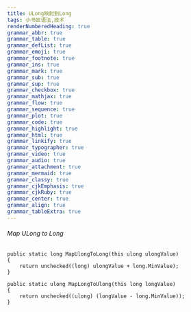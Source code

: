 ```yaml
---
title: ULong映射到Long
tags: 小书匠语法,技术
renderNumberedHeading: true
grammar_abbr: true
grammar_table: true
grammar_defList: true
grammar_emoji: true
grammar_footnote: true
grammar_ins: true
grammar_mark: true
grammar_sub: true
grammar_sup: true
grammar_checkbox: true
grammar_mathjax: true
grammar_flow: true
grammar_sequence: true
grammar_plot: true
grammar_code: true
grammar_highlight: true
grammar_html: true
grammar_linkify: true
grammar_typographer: true
grammar_video: true
grammar_audio: true
grammar_attachment: true
grammar_mermaid: true
grammar_classy: true
grammar_cjkEmphasis: true
grammar_cjkRuby: true
grammar_center: true
grammar_align: true
grammar_tableExtra: true
---
```


###### Map ULong to Long

``` csharp?linenums
public static long MapUlongToLong(this ulong ulongValue)
{
    return unchecked((long) ulongValue + long.MinValue);
}

public static ulong MapLongToUlong(this long longValue)
{
    return unchecked((ulong) (longValue - long.MinValue));
}
```